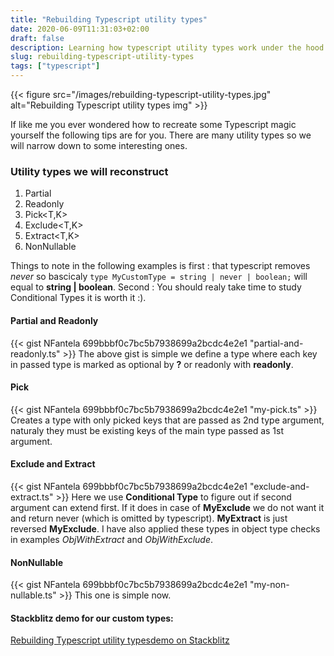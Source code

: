 ```yaml
---
title: "Rebuilding Typescript utility types"
date: 2020-06-09T11:31:03+02:00
draft: false
description: Learning how typescript utility types work under the hood by reconstructing them.
slug: rebuilding-typescript-utility-types
tags: ["typescript"]
---
```


{{< figure src="/images/rebuilding-typescript-utility-types.jpg" alt="Rebuilding Typescript utility types img" >}}

If like me you ever wondered how to recreate some Typescript magic yourself the following tips are for you. There are many utility types
so we will narrow down to some interesting ones.

### Utility types we will reconstruct
1) Partial<T>
2) Readonly<T>
3) Pick<T,K>
4) Exclude<T,K>
5) Extract<T,K>
5) NonNullable<T>

Things to note in the following examples is first : that typescript removes *never* so bascicaly
`type MyCustomType = string | never | boolean;` will equal to **string | boolean**. Second : You should realy take time
to study Conditional Types it is worth it :).


#### Partial and Readonly
{{< gist NFantela 699bbbf0c7bc5b7938699a2bcdc4e2e1 "partial-and-readonly.ts" >}}
The above gist is simple we define a type where each key in passed type is marked
as optional by **?** or readonly with **readonly**.

#### Pick
{{< gist NFantela 699bbbf0c7bc5b7938699a2bcdc4e2e1 "my-pick.ts" >}}
 Creates a type with only picked keys that are passed as 2nd type argument, naturaly they must be
 existing keys of the main type passed as 1st argument.

#### Exclude and Extract
{{< gist NFantela 699bbbf0c7bc5b7938699a2bcdc4e2e1 "exclude-and-extract.ts" >}}
Here we use **Conditional Type** to figure out if second argument can extend first. If it does
in case of **MyExclude** we do not want it and return never (which is omitted by typescript).
**MyExtract** is just reversed **MyExclude**.
I have also applied these types in object type checks in examples *ObjWithExtract* and *ObjWithExclude*.

#### NonNullable
{{< gist NFantela 699bbbf0c7bc5b7938699a2bcdc4e2e1 "my-non-nullable.ts" >}}
This one is simple now.



#### Stackblitz demo for our custom types:
[Rebuilding Typescript utility typesdemo on Stackblitz](https://stackblitz.com/edit/rebuilding-typescript-utility-types)
